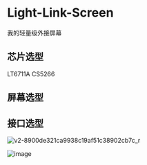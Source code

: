 # Light-Link-Screen
我的轻量级外接屏幕
## 芯片选型
LT6711A
CS5266
## 屏幕选型

## 接口选型

![v2-8900de321ca9938c19af51c38902cb7c_r](https://user-images.githubusercontent.com/61725067/182102595-177e5f1e-bacc-44bc-8386-f2c702fe2cfd.jpg)

![image](https://user-images.githubusercontent.com/61725067/182112005-dba0dacc-3e67-4396-b1f5-2aac97562d14.png)


